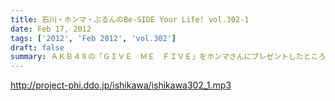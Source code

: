 ```yaml
---
title: 石川・ホンマ・ぶるんのBe-SIDE Your Life! vol.302-1
date: Feb 17, 2012
tags: ['2012', 'Feb 2012', 'vol.302']
draft: false
summary: ＡＫＢ４８の「ＧＩＶＥ　ＭＥ　ＦＩＶＥ」をホンマさんにプレゼントしたところ、少年のように喜ぶホンマさん・・・いったいどこへいくのだろうか・・・NAMAE
---
```


http://project-phi.ddo.jp/ishikawa/ishikawa302_1.mp3
